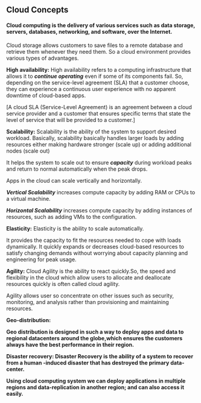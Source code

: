 <h2>Cloud Concepts</h2>

<h4>Cloud computing is the delivery of various services such as data storage, servers, databases, networking, and software, over the Internet.</h4>
Cloud storage allows customers to save files to a remote database and retrieve them whenever they need them. So a cloud environment provides various types of advantages.
 
<b>High availability:</b> High availability refers to a computing infrastructure that allows it to ***continue operating*** even if some of its components fail. So, depending on the service-level agreement (SLA) that a customer choose, they can experience a continuous user experience with no apparent downtime of cloud-based apps.

[A cloud SLA (Service-Level Agreement) is an agreement between a cloud service provider and a customer that ensures specific terms that state the level of service that will be provided to a customer.]

<b>Scalability:</b> Scalability is the ability of the system to support desired workload.
Basically, scalability basically handles larger loads by adding resources either making hardware stronger (scale up) or adding additional nodes (scale out)

It helps the system to scale out to ensure ***capacity*** during workload peaks and return to normal automatically when the peak drops.

Apps in the cloud can scale vertically and horizontally.

***Vertical Scalability*** increases compute capacity by adding RAM or CPUs to a virtual machine.

***Horizontal Scalability*** increases compute capacity by adding instances of resources, such as adding VMs to the configuration.

<b>Elasticity:</b> Elasticity is the ability to scale automatically.
 
It provides the capacity to fit the resources needed to cope with loads dynamically.
It quickly expands or decreases cloud-based resources to satisfy changing demands without worrying about capacity planning and engineering for peak usage.

<b>Agility:</b> 
Cloud Agility is the ability to react quickly.So, the speed and flexibility in the cloud which allow users to allocate and deallocate resources quickly is often called cloud agility.

Agility allows user so concentrate on other issues such as security, monitoring, and analysis rather than provisioning and maintaining resources. 

<b>Geo-distribution:<b> 
 
Geo distribution is designed in such a way to deploy apps and data to regional datacenters around the globe,which ensures the customers always have the best performance in their region.

 <b>Disaster recovery:</b>
Disaster Recovery is the ability of a system to recover from a human -induced disaster that has destroyed the primary data-center. 

Using cloud computing system we can deploy applications in multiple regions and data-replication in another region; and can also access it easily.

